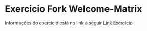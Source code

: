 # Exercicio Fork Welcome-Matrix

Informações do exercicio está no link a seguir [Link Exercício](https://docs.google.com/document/d/1e3re5kZYOsGYNDbwuMk3UgDBuGFSir8Z8ijNWM39e2g/edit?usp=sharing)


